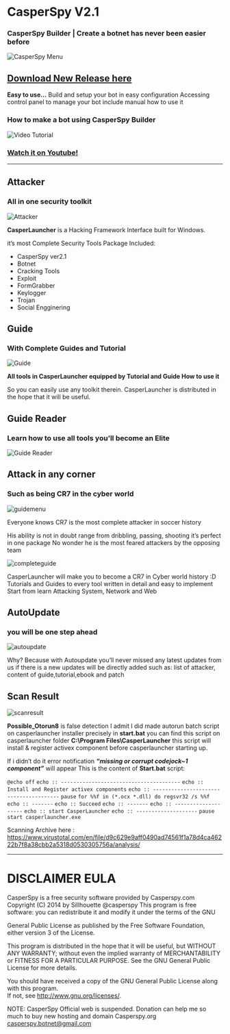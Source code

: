 # CasperSpy V2.1
### CasperSpy Builder | Create a botnet has never been easier before
![CasperSpy Menu](http://casperspy.com/images/casperspy-menu.jpg)
## [Download New Release here](https://github.com/sillhouette/casperspy/releases)
**Easy to use…**
Build and setup your bot in easy configuration
Accessing control panel to manage your bot include manual how to use it

### How to make a bot using CasperSpy Builder
![Video Tutorial](http://casperspy.com/images/casperlogger-video.png)
### [Watch it on Youtube!](http://www.youtube.com/watch?v=m8PTBXZBK5E)

***
## Attacker
### All in one security toolkit
![Attacker](http://casperspy.com/wp-content/uploads/2013/02/attacker.jpg)

**CasperLauncher** is a Hacking Framework Interface built for Windows.

it’s most Complete Security Tools Package
Included:
* CasperSpy ver2.1
* Botnet
* Cracking Tools
* Exploit
* FormGrabber
* Keylogger
* Trojan
* Social Engginering

## Guide
### With Complete Guides and Tutorial
![Guide](http://casperspy.com/wp-content/uploads/2013/02/guide.jpg)

**All tools in CasperLauncher equipped by Tutorial and Guide How to use it**

So you can easily use any toolkit therein.
CasperLauncher is distributed in the hope that it will be useful.

## Guide Reader 
### Learn how to use all tools you’ll become an Elite
![Guide Reader](http://casperspy.com/images/casperbrowser.jpg)

## Attack in any corner 
### Such as being CR7 in the cyber world
![guidemenu](http://casperspy.com/images/guide-menu.jpg)

Everyone knows CR7 is the most complete attacker in soccer history

His ability is not in doubt
range from dribbling, passing, shooting it’s perfect in one package
No wonder he is the most feared attackers by the opposing team

![completeguide](http://casperspy.com/images/complete-guide-menu.jpg)

CasperLauncher will make you to become a CR7 in Cyber world history :D
Tutorials and Guides to every tool written in detail and easy to implement
Start from learn Attacking System, Network and Web

## AutoUpdate
### you will be one step ahead
![autoupdate](http://casperspy.com/images/autoupdate.jpg)

Why?
Because with Autoupdate you’ll never missed any latest updates from us
if there is a new updates will be directly added
such as: list of attacker, content of guide,tutorial,ebook and patch

## Scan Result
![scanresult](http://casperspy.com/wp-content/uploads/2013/02/virustotal.jpg)

**Possible_Otorun8** is false detection
I admit I did made autorun batch script on casperlauncher installer precisely in **start.bat**
you can find this script on casperlauncher folder **C:\Program Files\CasperLauncher**
this script will install & register activex component before casperlauncher starting up.

If i didn’t do it error notification _**“missing or corrupt codejock~1 component”**_ will appear
This is the content of **Start.bat** script:

`@echo off`
`echo :: ---------------------------------------`
`echo :: Install and Register activex components`
`echo :: ---------------------------------------`
`pause`
`for %%f in (*.ocx *.dll) do regsvr32 /s %%f`
`echo :: -------`
`echo :: Succeed`
`echo :: -------`
`echo :: --------------------`
`echo :: start CasperLauncher`
`echo :: --------------------`
`pause`
`start casperlauncher.exe`

Scanning Archive here : https://www.virustotal.com/en/file/d9c629e9aff0490ad74561f1a78d4ca46222b7f8a38cbb2a5318d0530305756a/analysis/

***

# DISCLAIMER EULA

CasperSpy is a free security software provided by Casperspy.com 
Copyright (C) 2014 by Sillhouette @casperspy 
This program is free software: you can redistribute it 
and modify it under the terms of the GNU 

General Public License as 
published by the Free Software Foundation, 
either version 3 of the License.

This program is distributed in the hope that it will be useful, 
but WITHOUT ANY WARRANTY; 
without even the implied warranty 
of MERCHANTABILITY or FITNESS FOR A PARTICULAR PURPOSE. 
See the GNU General Public License for more details. 

You should have received a copy of the GNU General Public 
License along with this program.  
If not, see <http://www.gnu.org/licenses/>.

NOTE: CasperSpy Official web is suspended. Donation can help me so much to buy new hosting and domain Casperspy.org
casperspy.botnet@gmail.com
